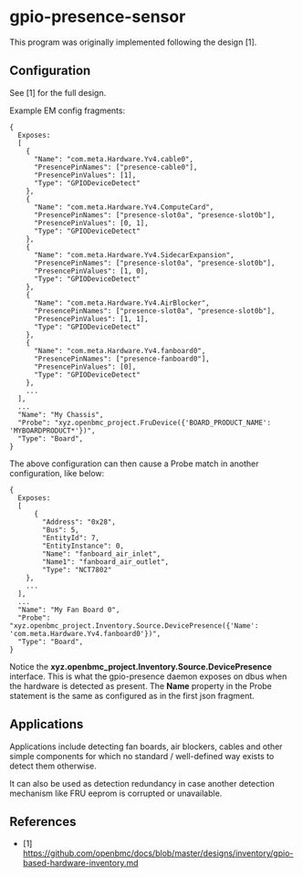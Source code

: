 # gpio-presence-sensor

This program was originally implemented following the design [1].

## Configuration

See [1] for the full design.

Example EM config fragments:

```
{
  Exposes:
  [
    {
      "Name": "com.meta.Hardware.Yv4.cable0",
      "PresencePinNames": ["presence-cable0"],
      "PresencePinValues": [1],
      "Type": "GPIODeviceDetect"
    },
    {
      "Name": "com.meta.Hardware.Yv4.ComputeCard",
      "PresencePinNames": ["presence-slot0a", "presence-slot0b"],
      "PresencePinValues": [0, 1],
      "Type": "GPIODeviceDetect"
    },
    {
      "Name": "com.meta.Hardware.Yv4.SidecarExpansion",
      "PresencePinNames": ["presence-slot0a", "presence-slot0b"],
      "PresencePinValues": [1, 0],
      "Type": "GPIODeviceDetect"
    },
    {
      "Name": "com.meta.Hardware.Yv4.AirBlocker",
      "PresencePinNames": ["presence-slot0a", "presence-slot0b"],
      "PresencePinValues": [1, 1],
      "Type": "GPIODeviceDetect"
    },
    {
      "Name": "com.meta.Hardware.Yv4.fanboard0",
      "PresencePinNames": ["presence-fanboard0"],
      "PresencePinValues": [0],
      "Type": "GPIODeviceDetect"
    },
    ...
  ],
  ...
  "Name": "My Chassis",
  "Probe": "xyz.openbmc_project.FruDevice({'BOARD_PRODUCT_NAME': 'MYBOARDPRODUCT*'})",
  "Type": "Board",
}
```

The above configuration can then cause a Probe match in another configuration,
like below:

```
{
  Exposes:
  [
      {
        "Address": "0x28",
        "Bus": 5,
        "EntityId": 7,
        "EntityInstance": 0,
        "Name": "fanboard_air_inlet",
        "Name1": "fanboard_air_outlet",
        "Type": "NCT7802"
    },
    ...
  ],
  ...
  "Name": "My Fan Board 0",
  "Probe": "xyz.openbmc_project.Inventory.Source.DevicePresence({'Name': 'com.meta.Hardware.Yv4.fanboard0'})",
  "Type": "Board",
}
```

Notice the **xyz.openbmc_project.Inventory.Source.DevicePresence** interface.
This is what the gpio-presence daemon exposes on dbus when the hardware is
detected as present. The **Name** property in the Probe statement is the same as
configured as in the first json fragment.

## Applications

Applications include detecting fan boards, air blockers, cables and other simple
components for which no standard / well-defined way exists to detect them
otherwise.

It can also be used as detection redundancy in case another detection mechanism
like FRU eeprom is corrupted or unavailable.

## References

- [1]
  https://github.com/openbmc/docs/blob/master/designs/inventory/gpio-based-hardware-inventory.md
